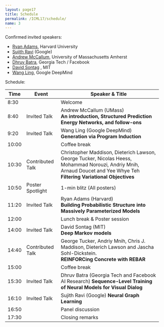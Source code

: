 ```yaml
---
layout: page17
title: Schedule
permalink: /ICML17/schedule/
name: 3
---
```

Confirmed invited speakers:

* [Ryan Adams](http://people.seas.harvard.edu/~rpa/), Harvard University
* [Sujith Ravi](http://sravi.org/) (Google)
* [Andrew McCallum](https://people.cs.umass.edu/~mccallum/), University of Massachusetts Amherst
* [Dhruv Batra](http://www.cc.gatech.edu/~dbatra/index.html), Georgia Tech / Facebook
* [David Sontag](http://clinicalml.org/) , MIT
* [Wang Ling](), Google DeepMind

Schedule:

| Time          |  Event        |  Speaker & Title | 
| ------------- | ------------- | -------------  |
|  8:30 |   | Welcome
|  8:40 | Invited Talk  | Andrew McCallum (UMass)<br> **An introduction, Structured Prediction Energy Networks, and follow-ons** |
|  9:20  |  Invited Talk  |  Wang Ling (Google DeepMind) **Generation via Program Induction** |
|  10:00 |    | Coffee break
|  10:30  |  Contributed Talk   | Christopher Maddison, Dieterich Lawson, George Tucker, Nicolas Heess, Mohammad Norouzi, Andriy Mnih, Arnaud Doucet and Yee Whye Teh <br> **Filtering Variational Objectives** |
|  10:50  |  Poster Spotlight   |   1-min blitz (All posters)
|  11:20  |  Invited Talk  |  Ryan Adams (Harvard) <br> **Building Probabilistic Structure into Massively Parameterized Models** | 
|  12:00  |    | Lunch break & Poster session  
|  14:00   |  Invited Talk  |  David Sontag (MIT)<br> **Deep Markov models** |
|  14:40  |   Contributed Talk   |  George Tucker, Andriy Mnih, Chris J. Maddison, Dieterich Lawson and Jascha Sohl-Dickstein. <br> **REINFORCing Concrete with REBAR** |
|  15:00    |     | Coffee break
|  15:30   |  Invited Talk  |  Dhruv Batra (Georgia Tech and Facebook AI Research) **Sequence-Level Training of Neural Models for Visual Dialog** |
|  16:10  |  Invited Talk  |  Sujith Ravi (Google) **Neural Graph Learning** |
|  16:50  |   | Panel discussion
|  17:30  |  |Closing remarks 
